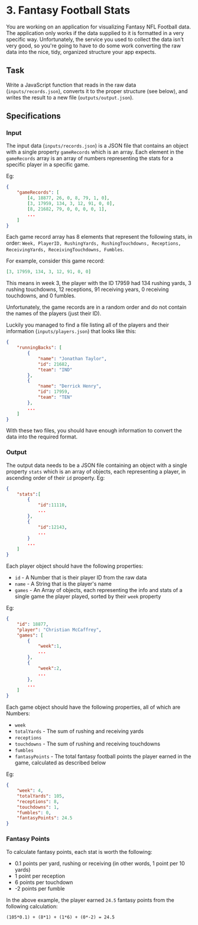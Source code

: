 # 3. Fantasy Football Stats

You are working on an application for visualizing Fantasy NFL Football data. The application only works if the data supplied to it is formatted in a very specific way. Unfortunately, the service you used to collect the data isn't very good, so you're going to have to do some work converting the raw data into the nice, tidy, organized structure your app expects.

## Task

Write a JavaScript function that reads in the raw data (`inputs/records.json`), converts it to the proper structure (see below), and writes the result to a new file (`outputs/output.json`).

## Specifications

### Input

The input data (`inputs/records.json`) is a JSON file that contains an object with a single property `gameRecords` which is an array. Each element in the `gameRecords` array is an array of numbers representing the stats for a specific player in a specific game.

Eg:

```json
{
	"gameRecords": [
		[4, 18877, 26, 0, 8, 79, 1, 0],
		[3, 17959, 134, 3, 12, 91, 0, 0],
		[8, 21682, 79, 0, 0, 0, 0, 1],
		...
	]
}
```

Each game record array has 8 elements that represent the following stats, in order:
`Week, PlayerID, RushingYards, RushingTouchdowns, Receptions, ReceivingYards, ReceivingTouchdowns, Fumbles`.

For example, consider this game record:

```json
[3, 17959, 134, 3, 12, 91, 0, 0]
```

This means in week 3, the player with the ID 17959 had 134 rushing yards, 3 rushing touchdowns, 12 receptions, 91 receiving years, 0 receiving touchdowns, and 0 fumbles.

Unfortunately, the game records are in a random order and do not contain the names of the players (just their ID).

Luckily you managed to find a file listing all of the players and their information (`inputs/players.json`) that looks like this:

```json
{
	"runningBacks": [
		{
			"name": "Jonathan Taylor",
			"id": 21682,
			"team": "IND"
		},
		{
			"name": "Derrick Henry",
			"id": 17959,
			"team": "TEN"
		},
		...
	]
}
```

With these two files, you should have enough information to convert the data into the required format.

### Output

The output data needs to be a JSON file containing an object with a single property `stats` which is an array of objects, each representing a player, in ascending order of their `id` property. Eg:

```json
{
    "stats":[
        {
            "id":11110,
            ...
        },
        {
            "id":12143,
            ...
        }
        ...
    ]
}
```

Each player object should have the following properties:

- `id` - A Number that is their player ID from the raw data
- `name` - A String that is the player's name
- `games` - An Array of objects, each representing the info and stats of a single game the player played, sorted by their `week` property

Eg:

```json
{
	"id": 18877,
	"player": "Christian McCaffrey",
	"games": [
        {
            "week":1,
            ...
        },
        {
            "week":2,
            ...
        },
        ...
    ]
}
```

Each game object should have the following properties, all of which are Numbers:

- `week`
- `totalYards` - The sum of rushing and receiving yards
- `receptions`
- `touchdowns` - The sum of rushing and receiving touchdowns
- `fumbles`
- `fantasyPoints` - The total fantasy football points the player earned in the game, calculated as described below

Eg:

```json
{
	"week": 4,
	"totalYards": 105,
	"receptions": 8,
	"touchdowns": 1,
	"fumbles": 0,
	"fantasyPoints": 24.5
}
```

### Fantasy Points

To calculate fantasy points, each stat is worth the following:

- 0.1 points per yard, rushing or receiving (in other words, 1 point per 10 yards)
- 1 point per reception
- 6 points per touchdown
- -2 points per fumble

In the above example, the player earned `24.5` fantasy points from the following calculation:

`(105*0.1) + (8*1) + (1*6) + (0*-2) = 24.5`
